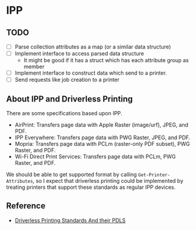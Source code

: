# IPP

## TODO

- [ ] Parse collection attributes as a map (or a similar data structure)
- [ ] Implement interface to access parsed data structure
    - It might be good if it has a struct which has each attribute group as member
- [ ] Implement interface to construct data which send to a printer.
- [ ] Send requests like job creation to a printer

## About IPP and Driverless Printing

There are some specifications based upon IPP.

- AirPrint: Transfers page data with Apple Raster (image/urf), JPEG, and PDF.
- IPP Everywhere: Transfers page data with PWG Raster, JPEG, and PDF.
- Mopria: Transfers page data with PCLm (raster-only PDF subset), PWG Raster, and PDF.
- Wi-Fi Direct Print Services: Transfers page data with PCLm, PWG Raster, and PDF.

We should be able to get supported format by calling `Get-Printer-Attributes`,
so I expect that driverless printing could be implemented by treating printers
that support these standards as regular IPP devices.

## Reference

- [Driverless Printing Standards And their PDLS](https://openprinting.github.io/driverless/01-standards-and-their-pdls/)
